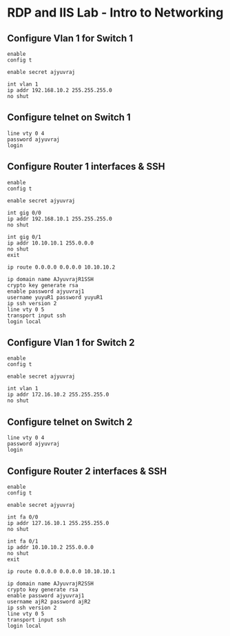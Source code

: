 # RDP and IIS Lab - Intro to Networking

## Configure Vlan 1 for Switch 1
```
enable
config t

enable secret ajyuvraj

int vlan 1
ip addr 192.168.10.2 255.255.255.0
no shut
```
## Configure telnet on Switch 1
```
line vty 0 4
password ajyuvraj
login
```
## Configure Router 1 interfaces & SSH
```
enable
config t

enable secret ajyuvraj

int gig 0/0
ip addr 192.168.10.1 255.255.255.0
no shut

int gig 0/1
ip addr 10.10.10.1 255.0.0.0
no shut
exit

ip route 0.0.0.0 0.0.0.0 10.10.10.2

ip domain name AJyuvrajR1SSH
crypto key generate rsa
enable password ajyuvraj1
username yuyuR1 password yuyuR1
ip ssh version 2
line vty 0 5
transport input ssh
login local
```


## Configure Vlan 1 for Switch 2
```
enable
config t

enable secret ajyuvraj

int vlan 1
ip addr 172.16.10.2 255.255.255.0
no shut
```
## Configure telnet on Switch 2
```
line vty 0 4
password ajyuvraj
login
```
## Configure Router 2 interfaces & SSH
```
enable
config t

enable secret ajyuvraj

int fa 0/0
ip addr 127.16.10.1 255.255.255.0
no shut

int fa 0/1
ip addr 10.10.10.2 255.0.0.0
no shut
exit

ip route 0.0.0.0 0.0.0.0 10.10.10.1

ip domain name AJyuvrajR2SSH
crypto key generate rsa
enable password ajyuvraj1
username ajR2 password ajR2
ip ssh version 2
line vty 0 5
transport input ssh
login local
```
